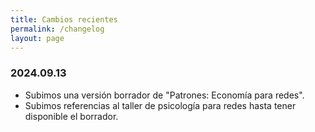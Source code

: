 ```yaml
---
title: Cambios recientes
permalink: /changelog
layout: page
---
```


### 2024.09.13

- Subimos una versión borrador de "Patrones: Economía para redes".
- Subimos referencias al taller de psicología para redes hasta tener disponible el borrador.
